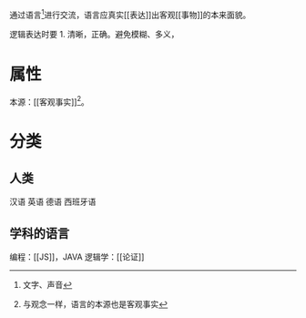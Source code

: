 通过语言[^1]进行交流，语言应真实[[表达]]出客观[[事物]]的本来面貌。

逻辑表达时要
	1. 清晰，正确。避免模糊、多义，
# 属性
本源：[[客观事实]][^2]。
# 分类
## 人类
汉语
英语
德语
西班牙语
## 学科的语言
编程：[[JS]]，JAVA
逻辑学：[[论证]] 

[^1]: 文字、声音
[^2]: 与观念一样，语言的本源也是客观事实